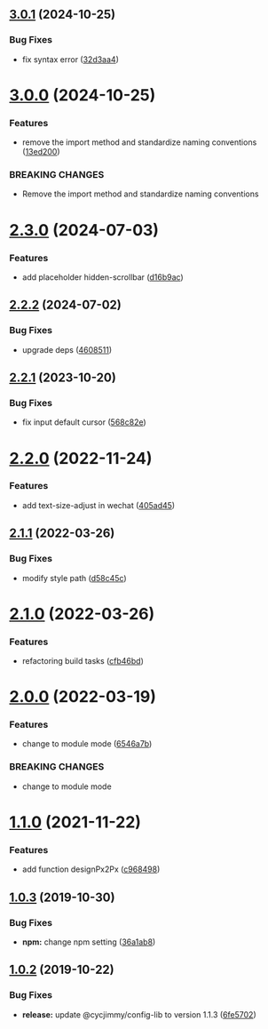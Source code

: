 ## [3.0.1](https://github.com/cycjimmy/sass-lib/compare/v3.0.0...v3.0.1) (2024-10-25)


### Bug Fixes

* fix syntax error ([32d3aa4](https://github.com/cycjimmy/sass-lib/commit/32d3aa4635c8aed84f41936d0f9b8762bae4ba9a))

# [3.0.0](https://github.com/cycjimmy/sass-lib/compare/v2.3.0...v3.0.0) (2024-10-25)


### Features

* remove the import method and standardize naming conventions ([13ed200](https://github.com/cycjimmy/sass-lib/commit/13ed2005cd4ac61911a3f2aaeb2313c02cceb444))


### BREAKING CHANGES

* Remove the import method and standardize naming conventions

# [2.3.0](https://github.com/cycjimmy/sass-lib/compare/v2.2.2...v2.3.0) (2024-07-03)


### Features

* add placeholder hidden-scrollbar ([d16b9ac](https://github.com/cycjimmy/sass-lib/commit/d16b9ac417fe0064c559157b6aa67029c4ca9164))

## [2.2.2](https://github.com/cycjimmy/sass-lib/compare/v2.2.1...v2.2.2) (2024-07-02)


### Bug Fixes

* upgrade deps ([4608511](https://github.com/cycjimmy/sass-lib/commit/4608511481c25bf0fc9e362fb00ddd4716a26f4b))

## [2.2.1](https://github.com/cycjimmy/sass-lib/compare/v2.2.0...v2.2.1) (2023-10-20)


### Bug Fixes

* fix input default cursor ([568c82e](https://github.com/cycjimmy/sass-lib/commit/568c82e78ea361d2c03edd9b52d462f4974c710f))

# [2.2.0](https://github.com/cycjimmy/sass-lib/compare/v2.1.1...v2.2.0) (2022-11-24)


### Features

* add text-size-adjust in wechat ([405ad45](https://github.com/cycjimmy/sass-lib/commit/405ad45eaecf8a1ee0fcfcb9613959a32f7d9fb6))

## [2.1.1](https://github.com/cycjimmy/sass-lib/compare/v2.1.0...v2.1.1) (2022-03-26)


### Bug Fixes

* modify style path ([d58c45c](https://github.com/cycjimmy/sass-lib/commit/d58c45c77873b92f0357c540b3c1b260dd6d64c4))

# [2.1.0](https://github.com/cycjimmy/sass-lib/compare/v2.0.0...v2.1.0) (2022-03-26)


### Features

* refactoring build tasks ([cfb46bd](https://github.com/cycjimmy/sass-lib/commit/cfb46bd4b88d0c64585d4cf009a2d38b2059e86f))

# [2.0.0](https://github.com/cycjimmy/sass-lib/compare/v1.1.0...v2.0.0) (2022-03-19)


### Features

* change to module mode ([6546a7b](https://github.com/cycjimmy/sass-lib/commit/6546a7be83efbd224b934cb16dc3cbab9f99bc6d))


### BREAKING CHANGES

* change to module mode

# [1.1.0](https://github.com/cycjimmy/sass-lib/compare/v1.0.3...v1.1.0) (2021-11-22)


### Features

* add function designPx2Px ([c968498](https://github.com/cycjimmy/sass-lib/commit/c9684986bf050329a965c00fdd41d76add6d2fe4))

## [1.0.3](https://github.com/cycjimmy/sass-lib/compare/v1.0.2...v1.0.3) (2019-10-30)


### Bug Fixes

* **npm:** change npm setting ([36a1ab8](https://github.com/cycjimmy/sass-lib/commit/36a1ab849f11da66e29ce20b0ca316908945d476))

## [1.0.2](https://github.com/cycjimmy/sass-lib/compare/v1.0.1...v1.0.2) (2019-10-22)


### Bug Fixes

* **release:** update @cycjimmy/config-lib to version 1.1.3 ([6fe5702](https://github.com/cycjimmy/sass-lib/commit/6fe5702f1f2e2d7e1a6e8bfbdc7add3fb31606ca))
